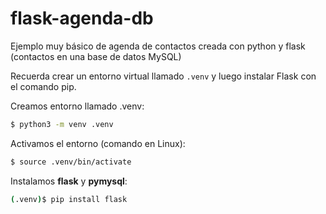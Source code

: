 # flask-agenda-db
Ejemplo muy básico de agenda de contactos creada con python y flask (contactos en una base de datos MySQL)

Recuerda crear un entorno virtual llamado `.venv` y luego instalar Flask con el comando pip.

Creamos entorno llamado .venv:
```bash
$ python3 -m venv .venv
```
Activamos el entorno (comando en Linux):
```bash
$ source .venv/bin/activate
```
Instalamos **flask** y **pymysql**:
```bash
(.venv)$ pip install flask
```
